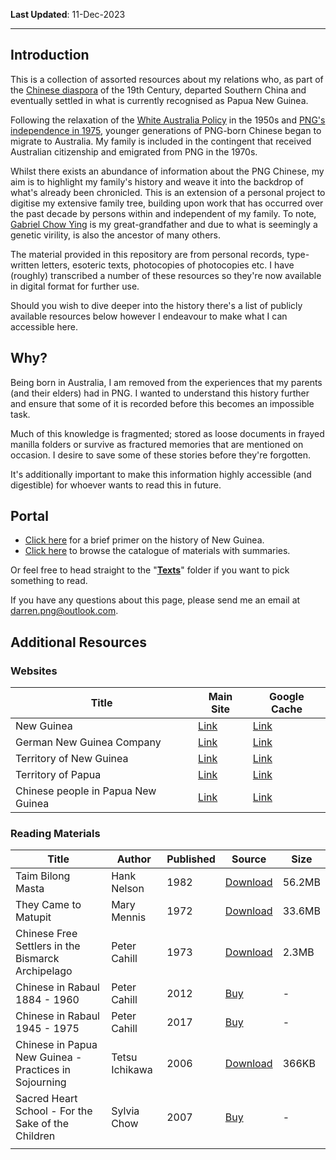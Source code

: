 **Last Updated**: 11-Dec-2023

---

## Introduction

This is a collection of assorted resources about my relations who, as part of the [Chinese diaspora](https://www.unesco.org/en/articles/overseas-chinese-long-history-0) of the 19th Century, departed Southern China and eventually settled in what is currently recognised as Papua New Guinea. 

Following the relaxation of the [White Australia Policy](https://www.nma.gov.au/defining-moments/resources/white-australia-policy#:~:text=On%2023%20December%201901%20the,non%2DBritish%20migration%20to%20Australia.) in the 1950s and [PNG's independence in 1975](https://www.naa.gov.au/help-your-research/fact-sheets/independence-papua-new-guinea), younger generations of PNG-born Chinese began to migrate to Australia. My family is included in the contingent that received Australian citizenship and emigrated from PNG in the 1970s.

Whilst there exists an abundance of information about the PNG Chinese, my aim is to highlight my family's history and weave it into the backdrop of what's already been chronicled. This is an extension of a personal project to digitise my extensive family tree, building upon work that has occurred over the past decade by persons within and independent of my family. To note, [Gabriel Chow Ying](https://github.com/darrenpng/png-resources/blob/main/texts/Correspondence%20to%20Pacific%20Administration.md) is my great-grandfather and due to what is seemingly a genetic virility, is also the ancestor of many others.

The material provided in this repository are from personal records, type-written letters, esoteric texts, photocopies of photocopies etc. I have (roughly) transcribed a number of these resources so they're now available in digital format for further use. 

Should you wish to dive deeper into the history there's a list of publicly available resources below however I endeavour to make what I can accessible here.


## Why?

Being born in Australia, I am removed from the experiences that my parents (and their elders) had in PNG. I wanted to understand this history further and ensure that some of it is recorded before this becomes an impossible task.

Much of this knowledge is fragmented; stored as loose documents in frayed manilla folders or survive as fractured memories that are mentioned on occasion. I desire to save some of these stories before they're forgotten. 

It's additionally important to make this information highly accessible (and digestible) for whoever wants to read this in future.

## Portal

- [Click here](https://github.com/darrenpng/png-resources/blob/main/history.md) for a brief primer on the history of New Guinea.
- [Click here](https://github.com/darrenpng/png-resources/blob/main/catalogue.md) to browse the catalogue of materials with summaries.

Or feel free to head straight to the "**[Texts](https://github.com/darrenpng/png-resources/tree/main/texts)**" folder if you want to pick something to read. 

If you have any questions about this page, please send me an email at darren.png@outlook.com.

## Additional Resources

### Websites

| Title                              | Main Site                                                       | Google Cache                                                                                                                                |
| ---------------------------------- | --------------------------------------------------------------- | ------------------------------------------------------------------------------------------------------------------------------------------- |
| New Guinea                         | [Link](https://www.britannica.com/place/New-Guinea)             | [Link](https://webcache.googleusercontent.com/search?q=cache:https://www.britannica.com/place/New-Guinea&sca_esv=589705956&strip=1&vwsrc=0) |
| German New Guinea Company          | [Link](https://en.wikipedia.org/wiki/German_New_Guinea_Company) | [Link](https://webcache.googleusercontent.com/search?q=cache:https://en.wikipedia.org/wiki/German_New_Guinea_Company)                       |
| Territory of New Guinea            | [Link](https://en.wikipedia.org/wiki/Territory_of_New_Guinea)   | [Link](https://webcache.googleusercontent.com/search?q=cache:https://en.wikipedia.org/wiki/Territory_of_New_Guinea)                         |
| Territory of Papua                 | [Link](https://en.wikipedia.org/wiki/Territory_of_Papua)        | [Link](https://webcache.googleusercontent.com/search?q=cache:https://en.wikipedia.org/wiki/Territory_of_Papua)                              |
| Chinese people in Papua New Guinea | [Link](https://en.wikipedia.org/wiki/Chinese_people_in_Papua_New_Guinea)                                                        | [Link](https://webcache.googleusercontent.com/search?q=cache:https://en.wikipedia.org/wiki/Chinese_people_in_Papua_New_Guinea)              |

### Reading Materials

| Title                                                 | Author         | Published | Source                                                                                         | Size   |
| ----------------------------------------------------- | -------------- | --------- | ---------------------------------------------------------------------------------------------- | ------ |
| Taim Bilong Masta                                     | Hank Nelson    | 1982      | [Download](https://1drv.ms/b/s!AvQ55TzuN2kjuz3pc7WTR0xnUOxw)                                   | 56.2MB |
| They Came to Matupit                                  | Mary Mennis    | 1972      | [Download](https://1drv.ms/b/s!AvQ55TzuN2kjoTWFGeVpltHBgOi7)                                   | 33.6MB |
| Chinese Free Settlers in the Bismarck Archipelago     | Peter Cahill   | 1973      | [Download](https://1drv.ms/b/s!AvQ55TzuN2kjoTSCVGvB0EPfTNwU)                                   | 2.3MB  |
| Chinese in Rabaul 1884 - 1960                         | Peter Cahill   | 2012      | [Buy](https://www.copyright.net.au/1/home/needed-but-not-wanted-chinese-in-rabaul)             | -      |
| Chinese in Rabaul 1945 - 1975                         | Peter Cahill   | 2017      | [Buy](https://www.copyright.net.au/1/home/same-same-but-different-chinese-in-rabaul-1945-1975) | -      |
| Chinese in Papua New Guinea - Practices in Sojourning | Tetsu Ichikawa | 2006      | [Download](https://1drv.ms/b/s!AvQ55TzuN2kjuxTBMboUSO5A3tt-?e=RKrZMu)                          | 366KB  |
| Sacred Heart School - For the Sake of the Children    | Sylvia Chow    | 2007      | [Buy](https://catalogue.nla.gov.au/catalog/3993323)                                            | -      |
|                                                       |                |           |                                                                                                |        |


